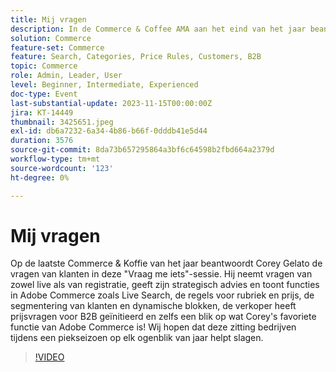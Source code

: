 ```yaml
---
title: Mij vragen
description: In de Commerce & Coffee AMA aan het eind van het jaar beantwoordt Corey Gelato vragen en toont Adobe Commerce-functies zoals Live Search, categorieregels, klantsegmentatie en B2B-offertes om bedrijven te helpen tijdens piekseizoenen uit te blinken.
solution: Commerce
feature-set: Commerce
feature: Search, Categories, Price Rules, Customers, B2B
topic: Commerce
role: Admin, Leader, User
level: Beginner, Intermediate, Experienced
doc-type: Event
last-substantial-update: 2023-11-15T00:00:00Z
jira: KT-14449
thumbnail: 3425651.jpeg
exl-id: db6a7232-6a34-4b86-b66f-0dddb41e5d44
duration: 3576
source-git-commit: 8da73b657295864a3bf6c64598b2fbd664a2379d
workflow-type: tm+mt
source-wordcount: '123'
ht-degree: 0%

---
```


# Mij vragen

Op de laatste Commerce &amp; Koffie van het jaar beantwoordt Corey Gelato de vragen van klanten in deze &quot;Vraag me iets&quot;-sessie. Hij neemt vragen van zowel live als van registratie, geeft zijn strategisch advies en toont functies in Adobe Commerce zoals Live Search, de regels voor rubriek en prijs, de segmentering van klanten en dynamische blokken, de verkoper heeft prijsvragen voor B2B geïnitieerd en zelfs een blik op wat Corey&#39;s favoriete functie van Adobe Commerce is! Wij hopen dat deze zitting bedrijven tijdens een piekseizoen op elk ogenblik van jaar helpt slagen.

>[!VIDEO](https://video.tv.adobe.com/v/3425651/?learn=on)
